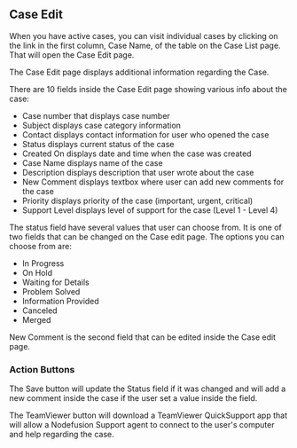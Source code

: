 ## Case Edit

When you have active cases, you can visit individual cases by clicking on the link in the first column, Case Name, of the table on the Case List page.
That will open the Case Edit page.

The Case Edit page displays additional information regarding the Case.

There are 10 fields inside the Case Edit page showing various info about the case:
- Case number that displays case number
- Subject displays case category information
- Contact displays contact information for user who opened the case
- Status displays current status of the case
- Created On displays date and time when the case was created
- Case Name displays name of the case
- Description displays description that user wrote about the case
- New Comment displays textbox where user can add new comments for the case
- Priority displays priority of the case (important, urgent, critical)
- Support Level displays level of support for the case (Level 1 - Level 4)

The status field have several values that user can choose from. It is one of two fields that can be changed on the Case edit page.
The options you can choose from are: 
 - In Progress
 - On Hold
 - Waiting for Details
 - Problem Solved
 - Information Provided
 - Canceled
 - Merged

New Comment is the second field that can be edited inside the Case edit page.

### Action Buttons

The Save button will update the Status field if it was changed and will add a new comment inside the case if the user set a value inside the field.

The TeamViewer button will download a TeamViewer QuickSupport app that will allow a Nodefusion Support agent to connect to the user's computer and help regarding the case.